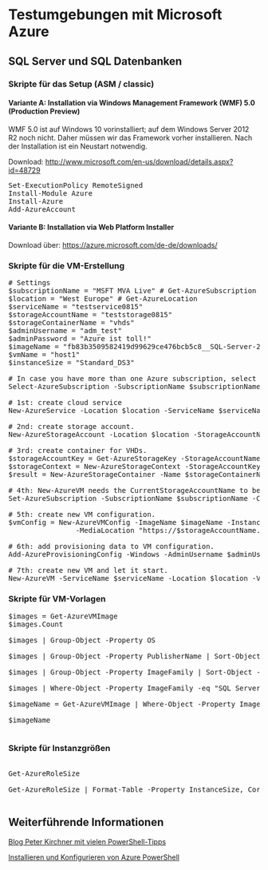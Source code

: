 # Testumgebungen mit Microsoft Azure
## SQL Server und SQL Datenbanken

### Skripte für das Setup (ASM / classic)

#### Variante A: Installation via Windows Management Framework (WMF) 5.0 (Production Preview)

WMF 5.0 ist auf Windows 10 vorinstalliert; auf dem Windows Server 2012 R2 noch nicht. 
Daher müssen wir das Framework vorher installieren. Nach der Installation ist ein Neustart notwendig.

Download: http://www.microsoft.com/en-us/download/details.aspx?id=48729

<pre>
Set-ExecutionPolicy RemoteSigned  
Install-Module Azure  
Install-Azure 
Add-AzureAccount
</pre>

#### Variante B: Installation via Web Platform Installer

Download über: https://azure.microsoft.com/de-de/downloads/

### Skripte für die VM-Erstellung

<pre>
# Settings
$subscriptionName = "MSFT MVA Live" # Get-AzureSubscription
$location = "West Europe" # Get-AzureLocation
$serviceName = "testservice0815"
$storageAccountName = "teststorage0815"
$storageContainerName = "vhds"
$adminUsername = "adm_test"
$adminPassword = "Azure ist toll!"
$imageName = "fb83b3509582419d99629ce476bcb5c8__SQL-Server-2014-RTM-12.0.2048.0-Ent-ENU-Win2012R2-cy15su04" # Get-AzureVMImage
$vmName = "host1"
$instanceSize = "Standard_DS3"

# In case you have more than one Azure subscription, select one.
Select-AzureSubscription -SubscriptionName $subscriptionName

# 1st: create cloud service
New-AzureService -Location $location -ServiceName $serviceName

# 2nd: create storage account.
New-AzureStorageAccount -Location $location -StorageAccountName $storageAccountName

# 3rd: create container for VHDs.
$storageAccountKey = Get-AzureStorageKey -StorageAccountName $storageAccountName
$storageContext = New-AzureStorageContext -StorageAccountKey $storageAccountKey.Primary -StorageAccountName $storageAccountKey.StorageAccountName
$result = New-AzureStorageContainer -Name $storageContainerName -Permission Off -Context $storageContext

# 4th: New-AzureVM needs the CurrentStorageAccountName to be set.
Set-AzureSubscription -SubscriptionName $subscriptionName -CurrentStorageAccountName $storageAccountName

# 5th: create new VM configuration.
$vmConfig = New-AzureVMConfig -ImageName $imageName -InstanceSize $instanceSize -Name $vmName  `
                -MediaLocation "https://$storageAccountName.blob.core.windows.net/$storageContainerName/$vmName.vhd"

# 6th: add provisioning data to VM configuration.
Add-AzureProvisioningConfig -Windows -AdminUsername $adminUsername -Password $adminPassword -VM $vmConfig

# 7th: create new VM and let it start.
New-AzureVM -ServiceName $serviceName -Location $location -VMs $vmConfig
</pre>

### Skripte für VM-Vorlagen

<pre>
$images = Get-AzureVMImage
$images.Count

$images | Group-Object -Property OS

$images | Group-Object -Property PublisherName | Sort-Object -Property Name | Format-Table 

$images | Group-Object -Property ImageFamily | Sort-Object -Property Name | Format-Table -Property Count, Name -AutoSize

$images | Where-Object -Property ImageFamily -eq "SQL Server 2014 RTM Enterprise on Windows Server 2012 R2" | Format-List -Property ImageName, Label, PublishedDate

$imageName = Get-AzureVMImage | Where-Object -Property ImageFamily -eq "SQL Server 2014 RTM Enterprise on Windows Server 2012 R2" | Sort-Object -Property PublishedDate -Descending | Select-Object -ExpandProperty ImageName -First 1

$imageName

</pre>

### Skripte für Instanzgrößen

<pre>

Get-AzureRoleSize

Get-AzureRoleSize | Format-Table -Property InstanceSize, Cores, MemoryInMb, SupportedByVirtualMachines -AutoSize

</pre>

## Weiterführende Informationen

[Blog Peter Kirchner mit vielen PowerShell-Tipps](http://aka.ms/PeterKirchner)

[Installieren und Konfigurieren von Azure PowerShell](https://azure.microsoft.com/de-de/documentation/articles/powershell-install-configure/)